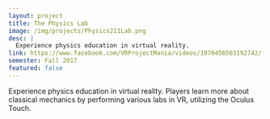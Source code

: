 ```yaml
---
layout: project
title: The Physics Lab
image: /img/projects/Physics211Lab.png
desc: |
  Experience physics education in virtual reality.
link: https://www.facebook.com/VRProjectMania/videos/1970456563192742/
semester: Fall 2017
featured: false
---
```

Experience physics education in virtual reality. Players learn more about classical mechanics by performing various labs in VR, utilizing the Oculus Touch.